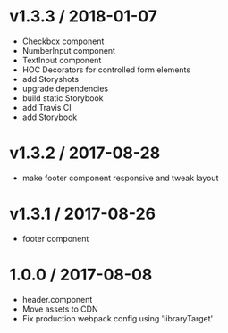 
v1.3.3 / 2018-01-07
==================

  * Checkbox component
  * NumberInput component
  * TextInput component
  * HOC Decorators for controlled form elements
  * add Storyshots
  * upgrade dependencies
  * build static Storybook
  * add Travis CI
  * add Storybook

v1.3.2 / 2017-08-28
==================

  * make footer component responsive and tweak layout


 v1.3.1 / 2017-08-26
==================

  * footer component


1.0.0 / 2017-08-08
==================

  * header.component
  * Move assets to CDN
  * Fix production webpack config using 'libraryTarget'
